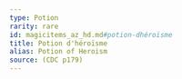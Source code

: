 ```yaml
---
type: Potion
rarity: rare
id: magicitems_az_hd.md#potion-dhéroïsme
title: Potion d'héroïsme
alias: Potion of Heroism
source: (CDC p179)
---
```


